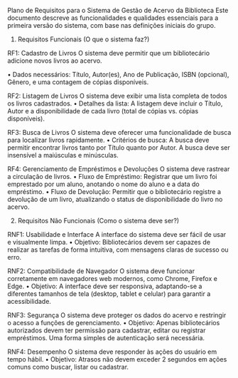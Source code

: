 Plano de Requisitos para o Sistema de Gestão de Acervo da Biblioteca
Este documento descreve as funcionalidades e qualidades essenciais para a primeira versão do sistema, com base nas definições iniciais do grupo.

1. Requisitos Funcionais (O que o sistema faz?)

RF1: Cadastro de Livros
O sistema deve permitir que um bibliotecário adicione novos livros ao acervo.

•	Dados necessários: Título, Autor(es), Ano de Publicação, ISBN (opcional), Gênero, e uma contagem de cópias disponíveis.

RF2: Listagem de Livros
O sistema deve exibir uma lista completa de todos os livros cadastrados.
•	Detalhes da lista: A listagem deve incluir o Título, Autor e a disponibilidade de cada livro (total de cópias vs. cópias disponíveis).

RF3: Busca de Livros
O sistema deve oferecer uma funcionalidade de busca para localizar livros rapidamente.
•	Critérios de busca: A busca deve permitir encontrar livros tanto por Título quanto por Autor. A busca deve ser insensível a maiúsculas e minúsculas.

RF4: Gerenciamento de Empréstimos e Devoluções
O sistema deve rastrear a circulação de livros.
•	Fluxo de Empréstimo: Registrar que um livro foi emprestado por um aluno, anotando o nome do aluno e a data do empréstimo.
•	Fluxo de Devolução: Permitir que o bibliotecário registre a devolução de um livro, atualizando o status de disponibilidade do livro no acervo.

2. Requisitos Não Funcionais (Como o sistema deve ser?)

RNF1: Usabilidade e Interface
A interface do sistema deve ser fácil de usar e visualmente limpa.
•	Objetivo: Bibliotecários devem ser capazes de realizar as tarefas de forma intuitiva, com mensagens claras de sucesso ou erro.

RNF2: Compatibilidade de Navegador
O sistema deve funcionar corretamente em navegadores web modernos, como Chrome, Firefox e Edge.
•	Objetivo: A interface deve ser responsiva, adaptando-se a diferentes tamanhos de tela (desktop, tablet e celular) para garantir a acessibilidade.

RNF3: Segurança
O sistema deve proteger os dados do acervo e restringir o acesso a funções de gerenciamento.
•	Objetivo: Apenas bibliotecários autorizados devem ter permissão para cadastrar, editar ou registrar empréstimos. Uma forma simples de autenticação será necessária.

RNF4: Desempenho
O sistema deve responder às ações do usuário em tempo hábil.
•	Objetivo: Atrasos não devem exceder 2 segundos em ações comuns como buscar, listar ou cadastrar.


